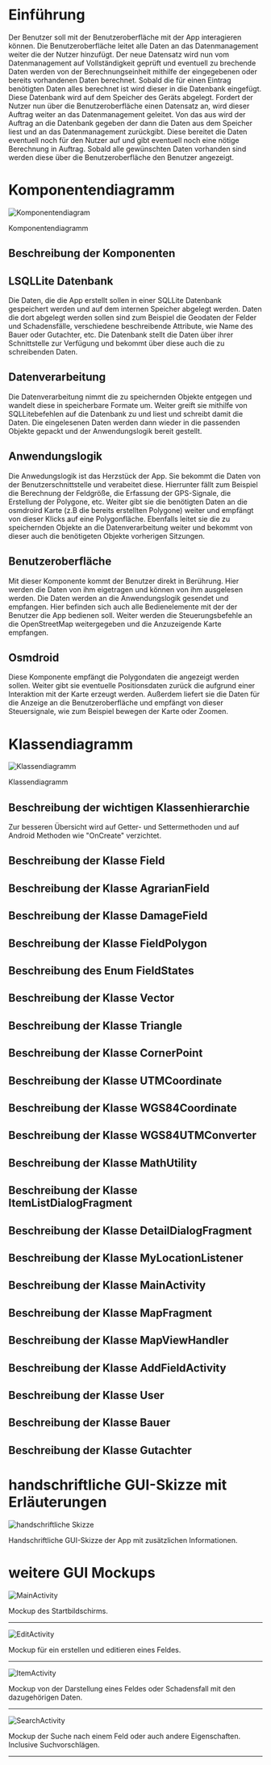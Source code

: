 # Einführung

Der Benutzer soll mit der Benutzeroberfläche mit der App interagieren können. Die Benutzeroberfläche leitet alle Daten an das Datenmanagement weiter die der Nutzer hinzufügt. Der neue Datensatz wird nun vom Datenmanagement auf Vollständigkeit geprüft und eventuell zu brechende Daten werden von der Berechnungseinheit mithilfe der eingegebenen oder bereits vorhandenen Daten berechnet. Sobald die für einen Eintrag benötigten Daten alles berechnet ist wird dieser in die Datenbank eingefügt. Diese Datenbank wird auf dem Speicher des Geräts abgelegt. Fordert der Nutzer nun über die Benutzeroberfläche einen Datensatz an, wird dieser Auftrag weiter an das Datenmanagement geleitet. Von das aus wird der Auftrag an die Datenbank gegeben der dann die Daten aus dem Speicher liest und an das Datenmanagement zurückgibt. Diese bereitet die Daten eventuell noch für den Nutzer auf und gibt eventuell noch eine nötige Berechnung in Auftrag. Sobald alle gewünschten Daten vorhanden sind werden diese über die Benutzeroberfläche den Benutzer angezeigt.
# Komponentendiagramm

![Komponentendiagram](images/Komponentendiagramm.png)

Komponentendiagramm



## Beschreibung der Komponenten

## LSQLLite Datenbank

Die Daten, die die App erstellt sollen in einer SQLLite Datenbank gespeichert werden und auf dem internen Speicher abgelegt werden. Daten die dort abgelegt werden sollen sind zum Beispiel die Geodaten der Felder und Schadensfälle, verschiedene beschreibende Attribute, wie Name des Bauer oder Gutachter, etc. Die Datenbank stellt die Daten über ihrer Schnittstelle zur Verfügung und bekommt über diese auch die zu schreibenden Daten.

## Datenverarbeitung

Die Datenverarbeitung nimmt die zu speichernden Objekte entgegen und wandelt diese in speicherbare Formate um. Weiter greift sie mithilfe von SQLLitebefehlen auf die Datenbank zu und liest und schreibt damit die Daten. Die eingelesenen Daten werden dann wieder in die passenden Objekte gepackt und der Anwendungslogik bereit gestellt.

## Anwendungslogik

Die Anwedungslogik ist das Herzstück der App. Sie bekommt die Daten von der Benutzerschnittstelle und verabeitet diese. Hierrunter fällt zum Beispiel die Berechnung der Feldgröße, die Erfassung der GPS-Signale, die Erstellung der Polygone, etc.
Weiter gibt sie die benötigten Daten an die osmdroird Karte (z.B die bereits erstellten Polygone) weiter und empfängt von dieser Klicks auf eine Polygonfläche.
Ebenfalls leitet sie die zu speichernden Objekte an die Datenverarbeitung weiter und bekommt von dieser auch die benötigeten Objekte vorherigen Sitzungen.

## Benutzeroberfläche

Mit dieser Komponente kommt der Benutzer direkt in Berührung. Hier werden die Daten von ihm eigetragen und können von ihm ausgelesen werden. Die Daten werden an die Anwendungslogik gesendet und empfangen. Hier befinden sich auch alle Bedienelemente mit der der Benutzer die App bedienen soll. Weiter werden die Steuerungsbefehle an die OpenStreetMap weitergegeben und die Anzuzeigende Karte empfangen.
## Osmdroid

Diese Komponente empfängt die Polygondaten die angezeigt werden sollen. Weiter gibt sie eventuelle Positionsdaten zurück die aufgrund einer Interaktion mit der Karte erzeugt werden. Außerdem liefert sie die Daten für die Anzeige an die Benutzeroberfläche und empfängt von dieser Steuersignale, wie zum Beispiel bewegen der Karte oder Zoomen.


# Klassendiagramm

![Klassendiagramm](images/Klassendiagramm.png)

Klassendiagramm


## Beschreibung der wichtigen Klassenhierarchie 

Zur besseren Übersicht wird auf Getter- und Settermethoden und auf Android Methoden wie "OnCreate" verzichtet.

## Beschreibung der Klasse Field



## Beschreibung der Klasse AgrarianField



## Beschreibung der Klasse DamageField



## Beschreibung der Klasse FieldPolygon



## Beschreibung des Enum FieldStates



## Beschreibung der Klasse Vector



## Beschreibung der Klasse Triangle



## Beschreibung der Klasse CornerPoint



## Beschreibung der Klasse UTMCoordinate



## Beschreibung der Klasse WGS84Coordinate



## Beschreibung der Klasse WGS84UTMConverter



## Beschreibung der Klasse MathUtility



## Beschreibung der Klasse ItemListDialogFragment



## Beschreibung der Klasse DetailDialogFragment



## Beschreibung der Klasse MyLocationListener



## Beschreibung der Klasse MainActivity



## Beschreibung der Klasse MapFragment



## Beschreibung der Klasse MapViewHandler



## Beschreibung der Klasse AddFieldActivity



## Beschreibung der Klasse User



## Beschreibung der Klasse Bauer



## Beschreibung der Klasse Gutachter





# handschriftliche GUI-Skizze mit Erläuterungen

![handschriftliche Skizze](sketches/Skizze_Hand.png)

Handschriftliche GUI-Skizze der App mit zusätzlichen Informationen.

# weitere GUI Mockups

![MainActivity](sketches/MainActivity.png)

Mockup des Startbildschirms.

__________

![EditActivity](sketches/EditActivity.png)

Mockup für ein erstellen und editieren eines Feldes.

______________

![ItemActivity](sketches/ItemActivity.png)

Mockup von der Darstellung eines Feldes oder Schadensfall mit den dazugehörigen Daten.

___________

![SearchActivity](sketches/SeachActivity.png)

Mockup der Suche nach einem Feld oder auch andere Eigenschaften. Inclusive Suchvorschlägen.
_______